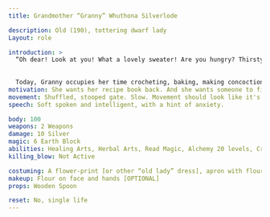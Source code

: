 ```yaml
---
title: Grandmother “Granny” Whuthona Silverlode

description: Old (190), tottering dwarf lady
Layout: role

introduction: > 
  “Oh dear! Look at you! What a lovely sweater! Are you hungry? Thirsty? Need a healing? Granny's here to help!” At the tender young age of 190, Granny is a lovely, squat, old figure in the local community. She has never met a stranger, and welcomes all who come to her door! When the occupation happened, Granny kept her head down and did as she was told. She allowed her neighbors to “teach Huldrek a lesson”, even though it hurt her to know what he had to go through. He was bound to be caught by the Bloody Fist and killed, and possibly Granny Whuthona along with him. 
  
  
  Today, Granny occupies her time crocheting, baking, making concoctions and potions, and healing the occasional accident or illness. All and all, her life is simple and fulfilled.
motivation: She wants her recipe book back. And she wants someone to find her grandson Huldrek, but she is more worried about her book. She is willing to share information to achieve those goals. She is kind and wants to help where she can. She will use her healing abilities if needed.
movement: Shuffled, stooped gate. Slow. Movement should look like it's hard to do [like an old person]. 
speech: Soft spoken and intelligent, with a hint of anxiety.

body: 100
weapons: 2 Weapons
damage: 10 Silver
magic: 6 Earth Block
abilities: Healing Arts, Herbal Arts, Read Magic, Alchemy 20 levels, Create Potion 20 Levels
killing_blow: Not Active

costuming: A flower-print [or other “old lady” dress], apron with flour stains, gray dwarven luxury beard [beard with braids, beads, and decorations] and bun hairstyle
makeup: Flour on face and hands [OPTIONAL]
props: Wooden Spoon

reset: No, single life
---
```

